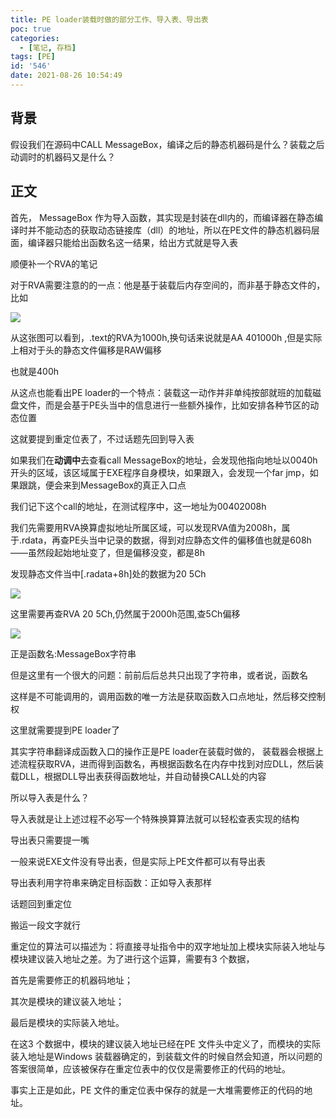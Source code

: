 ```yaml
---
title: PE loader装载时做的部分工作、导入表、导出表
poc: true
categories:
  - [笔记, 存档]
tags: [PE]
id: '546'
date: 2021-08-26 10:54:49
---
```


## 背景

假设我们在源码中CALL MessageBox，编译之后的静态机器码是什么？装载之后动调时的机器码又是什么？

## 正文

首先， MessageBox 作为导入函数，其实现是封装在dll内的，而编译器在静态编译时并不能动态的获取动态链接库（dll）的地址，所以在PE文件的静态机器码层面，编译器只能给出函数名这一结果，给出方式就是导入表

顺便补一个RVA的笔记

对于RVA需要注意的的一点：他是基于装载后内存空间的，而非基于静态文件的，比如

![](https://raw.githubusercontent.com/Valkierja/ALLPIC/main/img/202303181056171.png)

从这张图可以看到，.text的RVA为1000h,换句话来说就是AA 401000h ,但是实际上相对于头的静态文件偏移是RAW偏移

也就是400h

从这点也能看出PE loader的一个特点：装载这一动作并非单纯按部就班的加载磁盘文件，而是会基于PE头当中的信息进行一些额外操作，比如安排各种节区的动态位置

这就要提到重定位表了，不过话题先回到导入表

如果我们在**动调中**去查看call MessageBox的地址，会发现他指向地址以0040h开头的区域，该区域属于EXE程序自身模块，如果跟入，会发现一个far jmp，如果跟跳，便会来到MessageBox的真正入口点

我们记下这个call的地址，在测试程序中，这一地址为00402008h

我们先需要用RVA换算虚拟地址所属区域，可以发现RVA值为2008h，属于.rdata，再查PE头当中记录的数据，得到对应静态文件的偏移值也就是608h——虽然段起始地址变了，但是偏移没变，都是8h

发现静态文件当中\[.radata+8h\]处的数据为20 5Ch

![](https://raw.githubusercontent.com/Valkierja/ALLPIC/main/img/202303181056433.png)

这里需要再查RVA 20 5Ch,仍然属于2000h范围,查5Ch偏移

![](https://raw.githubusercontent.com/Valkierja/ALLPIC/main/img/202303181056442.png)

正是函数名:MessageBox字符串

但是这里有一个很大的问题：前前后后总共只出现了字符串，或者说，函数名

这样是不可能调用的，调用函数的唯一方法是获取函数入口点地址，然后移交控制权

这里就需要提到PE loader了

其实字符串翻译成函数入口的操作正是PE loader在装载时做的， 装载器会根据上述流程获取RVA，进而得到函数名，再根据函数名在内存中找到对应DLL，然后装载DLL，根据DLL导出表获得函数地址，并自动替换CALL处的内容

所以导入表是什么？

导入表就是让上述过程不必写一个特殊换算算法就可以轻松查表实现的结构

导出表只需要提一嘴

一般来说EXE文件没有导出表，但是实际上PE文件都可以有导出表

导出表利用字符串来确定目标函数：正如导入表那样

话题回到重定位

搬运一段文字就行

重定位的算法可以描述为：将直接寻址指令中的双字地址加上模块实际装入地址与模块建议装入地址之差。为了进行这个运算，需要有3 个数据，

首先是需要修正的机器码地址；

其次是模块的建议装入地址；

最后是模块的实际装入地址。

在这3 个数据中，模块的建议装入地址已经在PE 文件头中定义了，而模块的实际装入地址是Windows 装载器确定的，到装载文件的时候自然会知道，所以问题的答案很简单，应该被保存在重定位表中的仅仅是需要修正的代码的地址。

事实上正是如此，PE 文件的重定位表中保存的就是一大堆需要修正的代码的地址。